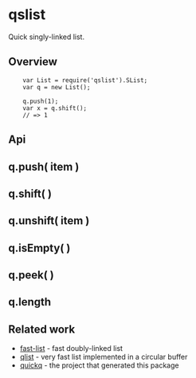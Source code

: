 qslist
======

Quick singly-linked list.


Overview
--------

        var List = require('qslist').SList;
        var q = new List();

        q.push(1);
        var x = q.shift();
        // => 1


Api
---

## q.push( item )

## q.shift( )

## q.unshift( item )

## q.isEmpty( )

## q.peek( )

## q.length


Related work
------------

- [fast-list]() - fast doubly-linked list
- [qlist]() - very fast list implemented in a circular buffer
- [quickq]() - the project that generated this package
